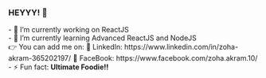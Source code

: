 ### HEYYY! 👋
<link rel="stylesheet" href="https://cdnjs.cloudflare.com/ajax/libs/font-awesome/4.7.0/css/font-awesome.min.css">
- 🔭 I’m currently working on ReactJS<br>
- 🌱 I’m currently learning Advanced ReactJS and NodeJS<br>
👉 You can add me on:
🔹 LinkedIn: https://www.linkedin.com/in/zoha-akram-365202197/
🔸 FaceBook: https://www.facebook.com/zoha.akram.10/
- ⚡ Fun fact: <b>Ultimate Foodie!!<b>

